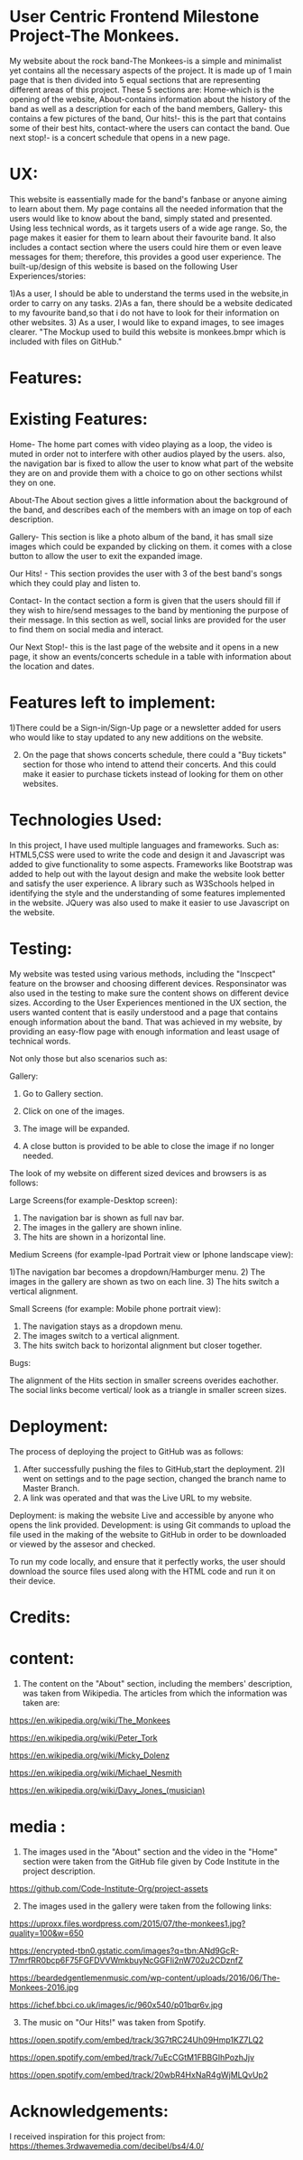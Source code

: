 # User Centric Frontend Milestone Project-The Monkees.

My website about the rock band-The Monkees-is a simple and minimalist yet contains all the necessary aspects of the project. It is made up of 1 main 
page that is then divided into 5 equal sections that are representing different areas of this project. These 5 sections are: Home-which is the opening of the website,
About-contains information about the history of the band as well as a description for each of the band members, Gallery- this contains a few pictures of the band, Our hits!- this is the part that contains 
some of their best hits, contact-where the users can contact the band. Oue next stop!- is a concert schedule that opens in a new page. 


# UX:

This website is eassentially made for the band's fanbase or anyone aiming to learn about them. 
My page contains all the needed information that the users would like to know about the band, simply stated and presented. 
Using less technical words, as it targets users of a wide age range. So, the page makes it easier for them to learn about their favourite band.
It also includes a contact section where the users could hire them or even leave messages for them; therefore, this provides a good user experience.
The built-up/design of this website is based on the following User Experiences/stories:

1)As a user, I should be able to understand the terms used in the website,in order to carry on any tasks.
2)As a fan, there should be a website dedicated to my favourite band,so that i do not have to look for their information on other websites. 
3) As a user, I would like to expand images, to see images clearer.
"The Mockup used to build this website is monkees.bmpr which is included with files on GitHub." 

# Features:

# Existing Features:

Home- The home part comes with video playing as a loop, the video is muted in order not to interfere with other audios played by the users. 
also, the navigation bar is fixed to allow the user to know what part of the website they are on and provide them with a choice to go on other sections whilst they on one.

About-The About section gives a little information about the background of the band, and describes each of the members with an image on top of each description.

Gallery- This section is like a photo album of the band, it has small size images which could be expanded by clicking on them.
it comes with a close button to allow the user to exit the expanded image.

Our Hits! - This section provides the user with 3 of the best band's songs which they could play and listen to.

Contact- In the contact section a form is given that the users should fill if they wish to hire/send messages to the band by mentioning the purpose of their message.
In this section as well, social links are provided for the user to find them on social media and interact. 

Our Next Stop!- this is the last page of the website and it opens in a new page, it show an events/concerts schedule in a table with information about the location and dates.

# Features left to implement:

1)There could be a Sign-in/Sign-Up page or a newsletter added for users who would like to stay updated to any new additions on the website.


2) On the page that shows concerts schedule,  there could a "Buy tickets" section for those who intend to attend their concerts.
And this could make it easier to purchase tickets instead of looking for them on other websites.


# Technologies Used:

In this project, I have used multiple languages and frameworks. Such as: HTML5,CSS were used to write the code and design it and Javascript was added to give functionality to some aspects.
Frameworks like Bootstrap was added to help out with the layout design and make the website look better and satisfy the user experience. 
A library such as W3Schools helped in identifying the style and the understanding of some features implemented in the website. 
JQuery was also used to make it easier to use Javascript on the website.

# Testing:

My website was tested using various methods, including the "Inscpect" feature on the browser and choosing different devices.
Responsinator was also used in the testing to make sure the content shows on different device sizes. 
According to the User Experiences mentioned in the UX section, the users wanted content that is easily understood and a page that contains enough information about the band.
That was achieved in my website, by providing an easy-flow page with enough information and least usage of technical words.

Not only those but also scenarios such as:

Gallery:
1) Go to Gallery section.

2) Click on one of the images.

3) The image will be expanded.

4) A close button is provided to be able to close the image if no longer needed.


The look of my website on different sized devices and browsers is as follows:

Large Screens(for example-Desktop screen):

1) The navigation bar is shown as full nav bar.
2) The images in the gallery are shown inline.
3) The hits are shown in a horizontal line.

Medium Screens (for example-Ipad Portrait view or Iphone landscape view):

1)The navigation bar becomes a dropdown/Hamburger menu.
2) The images in the gallery are shown as two on each line.
3) The hits switch a vertical alignment.

Small Screens (for example: Mobile phone portrait view):

1) The navigation stays as a dropdown menu.
2) The images switch to a vertical alignment.
3) The hits switch back to horizontal alignment but closer together.


Bugs:

The alignment of the Hits section in smaller screens overides eachother.
The social links become vertical/ look as a triangle in smaller screen sizes.


# Deployment:

The process of deploying the project to GitHub was as follows:
1) After successfully pushing the files to GitHub,start the deployment. 
2)I went on settings and to the page section, changed the branch name to Master Branch.
3) A link was operated and that was the Live URL to my website.


Deployment: is making the website Live and accessible by anyone who opens the link provided.
Development: is using Git commands to upload the file used in the making of the website to GitHub in order to be downloaded or viewed by the assesor and checked.


To run my code locally, and ensure that it perfectly works, the user should download the source files used along with the HTML code and run it on their device.

# Credits:

# content:

1) The content on the "About" section, including the members' description, was taken from Wikipedia.
The articles from which the information was taken are:

 https://en.wikipedia.org/wiki/The_Monkees
 
 https://en.wikipedia.org/wiki/Peter_Tork
 
 https://en.wikipedia.org/wiki/Micky_Dolenz
 
 https://en.wikipedia.org/wiki/Michael_Nesmith
 
 https://en.wikipedia.org/wiki/Davy_Jones_(musician)

# media :

 1) The images used in the "About" section and the video in the "Home" section were taken from the GitHub file given by Code Institute in the project description.
 
 https://github.com/Code-Institute-Org/project-assets
 
 2) The images used in the gallery were taken from the following links:
 
 https://uproxx.files.wordpress.com/2015/07/the-monkees1.jpg?quality=100&w=650
 
 https://encrypted-tbn0.gstatic.com/images?q=tbn:ANd9GcR-T7mrfRR0bcp6F75FGFDVVWmkbuyNcGGFIi2nW702u2CDznfZ
 
 https://beardedgentlemenmusic.com/wp-content/uploads/2016/06/The-Monkees-2016.jpg
 
 https://ichef.bbci.co.uk/images/ic/960x540/p01bqr6v.jpg
 
 3) The music on "Our Hits!" was taken from Spotify.
 
 https://open.spotify.com/embed/track/3G7tRC24Uh09Hmp1KZ7LQ2
 
 https://open.spotify.com/embed/track/7uEcCGtM1FBBGIhPozhJjv
 
 https://open.spotify.com/embed/track/20wbR4HxNaR4gWjMLQvUp2
 
#  Acknowledgements:

I received inspiration for this project from: https://themes.3rdwavemedia.com/decibel/bs4/4.0/










